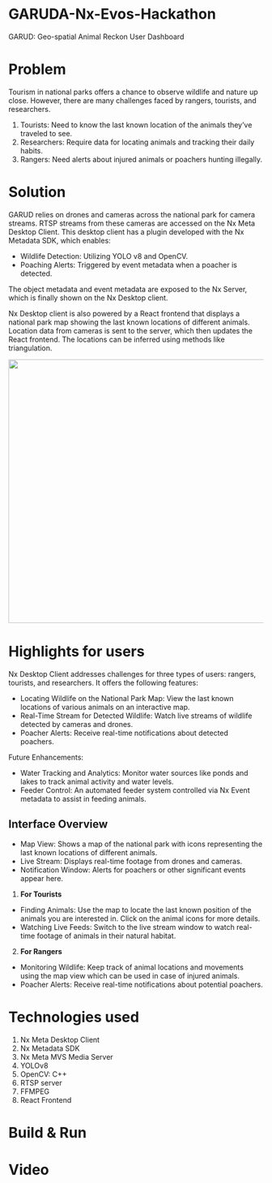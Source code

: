 # GARUDA-Nx-Evos-Hackathon
GARUD: Geo-spatial Animal Reckon User Dashboard

# Problem
Tourism in national parks offers a chance to observe wildlife and nature up close. However, there are many challenges faced by rangers, tourists, and researchers.

1. Tourists: Need to know the last known location of the animals they’ve traveled to see.
2. Researchers: Require data for locating animals and tracking their daily habits.
3. Rangers: Need alerts about injured animals or poachers hunting illegally.

# Solution
GARUD relies on drones and cameras across the national park for camera streams. RTSP streams from these cameras are accessed on the Nx Meta Desktop Client.  This desktop client has a plugin developed with the Nx Metadata SDK, which enables:

- Wildlife Detection: Utilizing YOLO v8 and OpenCV.
- Poaching Alerts: Triggered by event metadata when a poacher is detected.

The object metadata and event metadata are exposed to the Nx Server, which is finally shown on the Nx Desktop client.

Nx Desktop client is also powered by a React frontend that displays a national park map showing the last known locations of different animals. Location data from cameras is sent to the server, which then updates the React frontend. The locations can be inferred using methods like triangulation.


<img src="https://github.com/jasmeet0915/GARUDA/assets/12881364/cde3e271-f27a-4894-a8b6-cd7f85a52291" width=550px height=520px/>


# Highlights for users
Nx Desktop Client addresses challenges for three types of users: rangers, tourists, and researchers. It offers the following features:

- Locating Wildlife on the National Park Map: View the last known locations of various animals on an interactive map.
- Real-Time Stream for Detected Wildlife: Watch live streams of wildlife detected by cameras and drones.
- Poacher Alerts: Receive real-time notifications about detected poachers.

Future Enhancements:
- Water Tracking and Analytics: Monitor water sources like ponds and lakes to track animal activity and water levels.
- Feeder Control: An automated feeder system controlled via Nx Event metadata to assist in feeding animals.

## Interface Overview
- Map View: Shows a map of the national park with icons representing the last known locations of different animals.
- Live Stream: Displays real-time footage from drones and cameras.
- Notification Window: Alerts for poachers or other significant events appear here.

1. <b>For Tourists</b>
- Finding Animals: Use the map to locate the last known position of the animals you are interested in. Click on the animal icons for more details.
- Watching Live Feeds: Switch to the live stream window to watch real-time footage of animals in their natural habitat.
2. <b>For Rangers</b>
- Monitoring Wildlife: Keep track of animal locations and movements using the map view which can be used in case of injured animals.
- Poacher Alerts: Receive real-time notifications about potential poachers.

<Picture here>

# Technologies used
1. Nx Meta Desktop Client
2. Nx Metadata SDK
3. Nx Meta MVS Media Server
4. YOLOv8
5. OpenCV: C++
6. RTSP server
7. FFMPEG
8. React Frontend

# Build & Run

# Video

